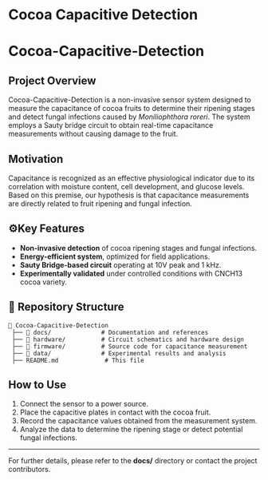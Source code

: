 # Cocoa Capacitive Detection

# Cocoa-Capacitive-Detection

##  Project Overview
Cocoa-Capacitive-Detection is a non-invasive sensor system designed to measure the capacitance of cocoa fruits to determine their ripening stages and detect fungal infections caused by *Moniliophthora roreri*. The system employs a Sauty bridge circuit to obtain real-time capacitance measurements without causing damage to the fruit.

##  Motivation
Capacitance is recognized as an effective physiological indicator due to its correlation with moisture content, cell development, and glucose levels. Based on this premise, our hypothesis is that capacitance measurements are directly related to fruit ripening and fungal infection.

## ⚙Key Features
-  **Non-invasive detection** of cocoa ripening stages and fungal infections.
-  **Energy-efficient system**, optimized for field applications.
-  **Sauty Bridge-based circuit** operating at 10V peak and 1 kHz.
-  **Experimentally validated** under controlled conditions with CNCH13 cocoa variety.

## 📂 Repository Structure
```
📂 Cocoa-Capacitive-Detection
 ├── 📁 docs/              # Documentation and references
 ├── 📁 hardware/          # Circuit schematics and hardware design
 ├── 📁 firmware/          # Source code for capacitance measurement
 ├── 📁 data/              # Experimental results and analysis
 ├── README.md             # This file 
```

##  How to Use
1. Connect the sensor to a power source.
2. Place the capacitive plates in contact with the cocoa fruit.
3. Record the capacitance values obtained from the measurement system.
4. Analyze the data to determine the ripening stage or detect potential fungal infections.

---

For further details, please refer to the **docs/** directory or contact the project contributors.
